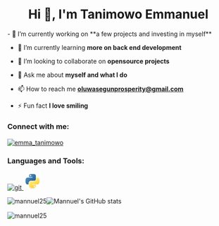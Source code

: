 <h1 align="center">Hi 👋, I'm Tanimowo Emmanuel</h1>
- 🔭 I’m currently working on **a few projects and investing in myself**

- 🌱 I’m currently learning **more on back end development**

- 👯 I’m looking to collaborate on **opensource projects**

- 💬 Ask me about **myself and what I do**

- 📫 How to reach me **oluwasegunprosperity@gmail.com**

- ⚡ Fun fact **I love smiling**

<h3 align="left">Connect with me:</h3>
<p align="left">
<a href="https://twitter.com/emma_tanimowo" target="blank"><img align="center" src="https://raw.githubusercontent.com/rahuldkjain/github-profile-readme-generator/master/src/images/icons/Social/twitter.svg" alt="emma_tanimowo" height="30" width="40" /></a>
</p>

<h3 align="left">Languages and Tools:</h3>
<p align="left"> <a href="https://git-scm.com/" target="_blank"> <img src="https://www.vectorlogo.zone/logos/git-scm/git-scm-icon.svg" alt="git" width="40" height="40"/> </a> <a href="https://www.python.org" target="_blank"> <img src="https://raw.githubusercontent.com/devicons/devicon/master/icons/python/python-original.svg" alt="python" width="40" height="40"/> </a> </p>

<p><img align="left" src="https://github-readme-stats.vercel.app/api/top-langs?username=mannuel25&show_icons=true&locale=en&layout=compact" alt="mannuel25" /></p>

![Mannuel's GitHub stats](https://github-readme-stats.vercel.app/api?username=Mannuel25&show_icons=true&theme=radical)

<p><img align="center" src="https://github-readme-streak-stats.herokuapp.com/?user=mannuel25&" alt="mannuel25" /></p>


